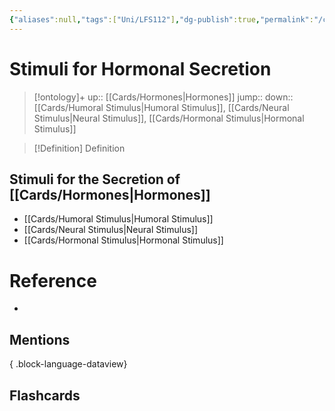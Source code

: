 ```yaml
---
{"aliases":null,"tags":["Uni/LFS112"],"dg-publish":true,"permalink":"/cards/stimuli-for-hormonal-secretion/","dgPassFrontmatter":true}
---
```


# Stimuli for Hormonal Secretion

> [!ontology]+
> up:: [[Cards/Hormones\|Hormones]]
> jump:: 
> down:: [[Cards/Humoral Stimulus\|Humoral Stimulus]], [[Cards/Neural Stimulus\|Neural Stimulus]], [[Cards/Hormonal Stimulus\|Hormonal Stimulus]]

> [!Definition] Definition

## Stimuli for the Secretion of [[Cards/Hormones\|Hormones]]

- [[Cards/Humoral Stimulus\|Humoral Stimulus]]
- [[Cards/Neural Stimulus\|Neural Stimulus]]
- [[Cards/Hormonal Stimulus\|Hormonal Stimulus]]

# Reference

- 

## Mentions


{ .block-language-dataview}

## Flashcards